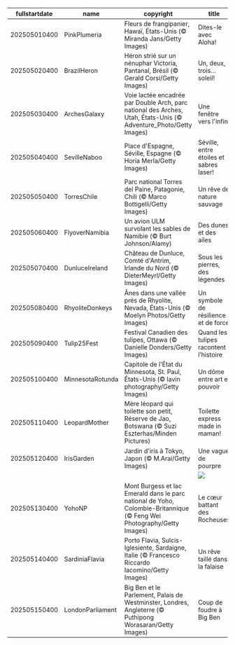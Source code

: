 |fullstartdate|name|copyright|title|image|
|--|--|--|--|--|
202505010400|PinkPlumeria|Fleurs de frangipanier, Hawaï, États-Unis (© Miranda Jans/Getty Images)|Dites-le avec Aloha!|![](/fr-CA/2025/05/202505010400PinkPlumeria.jpg)|
202505020400|BrazilHeron|Héron strié sur un nénuphar Victoria, Pantanal, Brésil (© Gerald Corsi/Getty Images)|Un, deux, trois… soleil!|![](/fr-CA/2025/05/202505020400BrazilHeron.jpg)|
202505030400|ArchesGalaxy|Voie lactée encadrée par Double Arch, parc national des Arches, Utah, États-Unis (© Adventure_Photo/Getty Images)|Une fenêtre vers l'infini|![](/fr-CA/2025/05/202505030400ArchesGalaxy.jpg)|
202505040400|SevilleNaboo|Place d'Espagne, Séville, Espagne (© Horia Merla/Getty Images)|Séville, entre étoiles et sabres laser!|![](/fr-CA/2025/05/202505040400SevilleNaboo.jpg)|
202505050400|TorresChile|Parc national Torres del Paine, Patagonie, Chili (© Marco Bottigelli/Getty Images)|Un rêve de nature sauvage|![](/fr-CA/2025/05/202505050400TorresChile.jpg)|
202505060400|FlyoverNamibia|Un avion ULM survolant les sables de Namibie (© Burt Johnson/Alamy)|Des dunes et des ailes|![](/fr-CA/2025/05/202505060400FlyoverNamibia.jpg)|
202505070400|DunluceIreland|Château de Dunluce, Comté d'Antrim, Irlande du Nord (© DieterMeyrl/Getty Images)|Sous les pierres, des légendes|![](/fr-CA/2025/05/202505070400DunluceIreland.jpg)|
202505080400|RhyoliteDonkeys|Ânes dans une vallée près de Rhyolite, Nevada, États-Unis (© Moelyn Photos/Getty Images)|Un symbole de résilience et de force|![](/fr-CA/2025/05/202505080400RhyoliteDonkeys.jpg)|
202505090400|Tulip25Fest|Festival Canadien des tulipes, Ottawa (© Danielle Donders/Getty Images)|Quand les tulipes racontent l’histoire|![](/fr-CA/2025/05/202505090400Tulip25Fest.jpg)|
202505100400|MinnesotaRotunda|Capitole de l'État du Minnesota, St. Paul, États-Unis (© lavin photography/Getty Images)|Un dôme entre art et pouvoir|![](/fr-CA/2025/05/202505100400MinnesotaRotunda.jpg)|
202505110400|LeopardMother|Mère léopard qui toilette son petit, Réserve de Jao, Botswana (© Suzi Eszterhas/Minden Pictures)|Toilette express made in maman!|![](/fr-CA/2025/05/202505110400LeopardMother.jpg)|
202505120400|IrisGarden|Jardin d'iris à Tokyo, Japon (© M.Arai/Getty Images)|Une vague de pourpre|![](/fr-CA/2025/05/202505120400IrisGarden.jpg)|
||||![](/fr-CA/2025/05/.jpg)|
202505130400|YohoNP|Mont Burgess et lac Emerald dans le parc national de Yoho, Colombie-Britannique (© Feng Wei Photography/Getty Images)|Le cœur battant des Rocheuses|![](/fr-CA/2025/05/202505130400YohoNP.jpg)|
202505140400|SardiniaFlavia|Porto Flavia, Sulcis-Iglesiente, Sardaigne, Italie (© Francesco Riccardo Iacomino/Getty Images)|Un rêve taillé dans la falaise|![](/fr-CA/2025/05/202505140400SardiniaFlavia.jpg)|
202505150400|LondonParliament|Big Ben et le Parlement, Palais de Westminster, Londres, Angleterre (© Puthipong Worasaran/Getty Images)|Coup de foudre à Big Ben|![](/fr-CA/2025/05/202505150400LondonParliament.jpg)|

